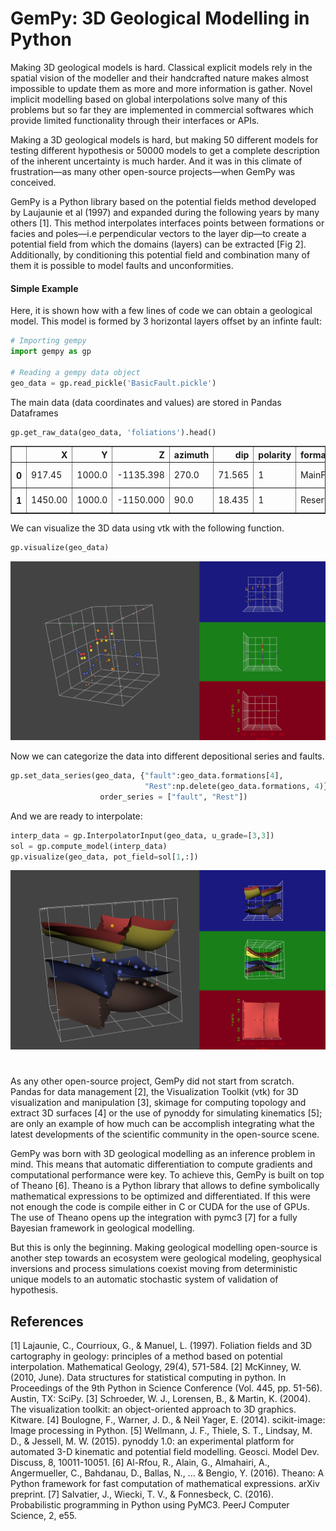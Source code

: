 # GemPy: 3D Geological Modelling in Python

Making 3D geological models is hard. Classical explicit models
rely in the spatial vision of the modeller and their handcrafted
nature makes almost impossible to update them as more and more
information is gather. Novel implicit modelling based on global
 interpolations solve many of this problems but so far they are
 implemented in commercial softwares which provide limited
 functionality through their interfaces or APIs.

 Making a 3D geological models is hard, but making 50 different
 models for testing different hypothesis or 50000 models to get
 a complete description of the inherent uncertainty is much harder. And
 it was in this climate of frustration—as many other open-source
 projects—when GemPy was conceived.

 GemPy is a Python library based on the potential fields method developed
 by Laujaunie et al (1997) and expanded during the following years by
 many others [1].
 This method interpolates interfaces points between formations or facies
 and poles—i.e perpendicular vectors to the layer dip—to create a potential
 field from which the domains (layers) can be extracted [Fig 2]. Additionally,
 by  conditioning this potential field and combination many of them it is
 possible to model faults and unconformities.

#### Simple Example

Here, it is shown how with a few lines of code we can obtain a geological model. This
model is formed by 3 horizontal layers offset by an infinte fault:

```python
# Importing gempy
import gempy as gp

# Reading a gempy data object
geo_data = gp.read_pickle('BasicFault.pickle')
```
The main data (data coordinates and values) are stored in Pandas Dataframes

```python
gp.get_raw_data(geo_data, 'foliations').head()
```

<div>

<table border="1" class="dataframe">
  <thead>
    <tr style="text-align: right;">
      <th></th>
      <th>X</th>
      <th>Y</th>
      <th>Z</th>
      <th>azimuth</th>
      <th>dip</th>
      <th>polarity</th>
      <th>formation</th>
      <th>series</th>
      <th>order_series</th>
      <th>G_x</th>
      <th>G_y</th>
      <th>G_z</th>
      <th>isFault</th>
    </tr>
  </thead>
  <tbody>
    <tr>
      <th>0</th>
      <td>917.45</td>
      <td>1000.0</td>
      <td>-1135.398</td>
      <td>270.0</td>
      <td>71.565</td>
      <td>1</td>
      <td>MainFault</td>
      <td>fault</td>
      <td>1</td>
      <td>-0.948683</td>
      <td>-1.742702e-16</td>
      <td>0.316229</td>
      <td>True</td>
    </tr>
    <tr>
      <th>1</th>
      <td>1450.00</td>
      <td>1000.0</td>
      <td>-1150.000</td>
      <td>90.0</td>
      <td>18.435</td>
      <td>1</td>
      <td>Reservoir</td>
      <td>Rest</td>
      <td>2</td>
      <td>0.316229</td>
      <td>1.936342e-17</td>
      <td>0.948683</td>
      <td>False</td>
    </tr>
  </tbody>
</table>
</div>

We can visualize the 3D data using vtk with the following function.
```python
gp.visualize(geo_data)
```
![png](../figures/GemPyInputData.png)

Now we can categorize the data into different depositional series and faults.
```python
gp.set_data_series(geo_data, {"fault":geo_data.formations[4], 
                              "Rest":np.delete(geo_data.formations, 4)},
                    order_series = ["fault", "Rest"])
```
And we are ready to interpolate:
```python
interp_data = gp.InterpolatorInput(geo_data, u_grade=[3,3])
sol = gp.compute_model(interp_data)
gp.visualize(geo_data, pot_field=sol[1,:])
```

![png](../figures/GemPyOutput.png)


# 
As any other open-source project, GemPy
 did not start from scratch. Pandas for data management [2], the
 Visualization Toolkit (vtk) for 3D visualization and manipulation [3],
 skimage for computing topology and extract 3D surfaces [4] or the use
  of  pynoddy for simulating kinematics [5]; are only an
  example of how much can be accomplish integrating what the latest developments
   of the scientific community in the open-source scene.

 GemPy was born with 3D geological modelling as an inference problem
  in mind. This means that automatic differentiation to compute gradients
   and computational performance were key. To achieve this, GemPy is built
   on top of Theano [6]. Theano is a Python library that allows to define
   symbolically mathematical expressions to be optimized and differentiated.
   If this were not enough the code is compile  either in C or CUDA for the use of
   GPUs. The use of Theano opens up the integration with pymc3 [7] for a
   fully Bayesian framework in geological modelling.

 But this is only the beginning. Making geological modelling open-source
 is another step towards an ecosystem were geological modeling, geophysical
 inversions and process simulations coexist moving from deterministic
  unique models to an automatic stochastic system of validation of hypothesis.


## References 

[1] Lajaunie, C., Courrioux, G., & Manuel, L. (1997). Foliation fields and 3D cartography in geology: principles of a method based on potential interpolation. Mathematical Geology, 29(4), 571-584.
[2] McKinney, W. (2010, June). Data structures for statistical computing in python. In Proceedings of the 9th Python in Science Conference (Vol. 445, pp. 51-56). Austin, TX: SciPy.
[3] Schroeder, W. J., Lorensen, B., & Martin, K. (2004). The visualization toolkit: an object-oriented approach to 3D graphics. Kitware.
[4] Boulogne, F., Warner, J. D., & Neil Yager, E. (2014). scikit-image: Image processing in Python.
[5] Wellmann, J. F., Thiele, S. T., Lindsay, M. D., & Jessell, M. W. (2015). pynoddy 1.0: an experimental platform for automated 3-D kinematic and potential field modelling. Geosci. Model Dev. Discuss, 8, 10011-10051.
[6] Al-Rfou, R., Alain, G., Almahairi, A., Angermueller, C., Bahdanau, D., Ballas, N., ... & Bengio, Y. (2016). Theano: A Python framework for fast computation of mathematical expressions. arXiv preprint.
[7] Salvatier, J., Wiecki, T. V., & Fonnesbeck, C. (2016). Probabilistic programming in Python using PyMC3. PeerJ Computer Science, 2, e55.